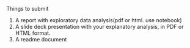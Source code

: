 Things to submit
1. A report with exploratory data analysis(pdf or html. use notebook)
2. A slide deck presentation with your explanatory analysis, in PDF or HTML format.
3. A readme document